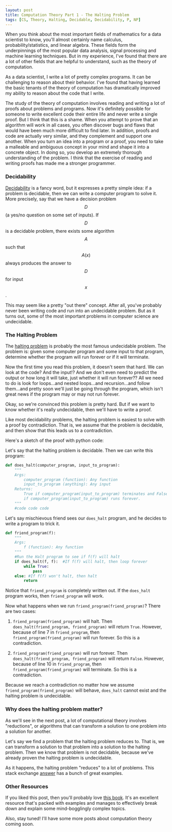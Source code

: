 ```yaml
---
layout: post
title: Computation Theory Part 1 - The Halting Problem
tags: [CS, Theory, Halting, Decidable, Decidability, P, NP]
---
```

<script> 
  (function(i,s,o,g,r,a,m){i['GoogleAnalyticsObject']=r;i[r]=i[r]||function(){
  (i[r].q=i[r].q||[]).push(arguments)},i[r].l=1*new Date();a=s.createElement(o),
  m=s.getElementsByTagName(o)[0];a.async=1;a.src=g;m.parentNode.insertBefore(a,m)
  })(window,document,'script','https://www.google-analytics.com/analytics.js','ga');

  ga('create', 'UA-82391879-1', 'auto');
  ga('send', 'pageview');

</script>

When you think about the most important fields of mathematics for a data scientist to know, you'll almost certainly name calculus, probability/statistics, and linear algebra. These fields form the underpinnings of the most popular data analysis, signal processing and machine learning techniques. But in my experience, I've found that there are a lot of other fields that are helpful to understand, such as the theory of computation.

As a data scientist, I write a lot of pretty complex programs. It can be challenging to reason about their behavior. I've found that having learned the basic tenants of the theory of computation has dramatically improved my ability to reason about the code that I write.

The study of the theory of computation involves reading and writing a lot of proofs about problems and programs. Now it's definitely possible for someone to write excellent code their entire life and never write a single proof. But I think that this is a shame. When you attempt to prove that an algorithm will work in all cases, you often discover bugs and flaws that would have been much more difficult to find later. In addition, proofs and code are actually very similar, and they complement and support one another. When you turn an idea into a program or a proof, you need to take a malleable and ambiguous concept in your mind and shape it into a concrete object. In doing so, you develop an extremely thorough understanding of the problem. I think that the exercise of reading and writing proofs has made me a stronger programmer. 

### Decidability

[Decidability](https://en.wikipedia.org/wiki/Decidability_(logic)) is a fancy word, but it expresses a pretty simple idea: if a problem is decidable, then we can write a computer program to solve it. More precisely, say that we have a decision problem $$D$$ (a yes/no question on some set of inputs). If $$D$$ is a decidable problem, there exists some algorithm $$A$$ such that $$A(x)$$ always produces the answer to $$D$$ for input $$x$$. 

This may seem like a pretty "out there" concept. After all, you've probably never been writing code and run into an undecidable problem. But as it turns out, some of the most important problems in computer science are undecidable. 

### The Halting Problem

The [halting problem](https://en.wikipedia.org/wiki/Decidability_(logic)) is probably the most famous undecidable problem. The problem is: given some computer program and some input to that program, determine whether the program will run forever or if it will terminate. 

Now the first time you read this problem, it doesn't seem that hard. We can look at the code? And the input!? And we don't even need to predict the output or how long it will take, just whether it will run forever?? All we need to do is look for loops...and nested loops...and recursion...and follow them...and pretty soon we'll just be going through the program, which isn't great news if the program may or may not run forever. 

Okay, so we're convinced this problem is pretty hard. But if we want to know whether it's really undecidable, then we'll have to write a proof. 

Like most decidability problems, the halting problem is easiest to solve with a proof by contradiction. That is, we assume that the problem is decidable, and then show that this leads us to a contradiction. 

Here's a sketch of the proof with python code:

Let's say that the halting problem is decidable. Then we can write this program:

```python
def does_halt(computer_program, input_to_program):
    """
    Args:
        computer_program (function): Any function
        input_to_program (anything): Any input
    Returns:
        True if computer_program(input_to_program) terminates and False
        if computer_program(input_to_program) runs forever. 
    """
    #code code code
```

Let's say mischievous friend sees our `does_halt` program, and he decides to write a program to trick it. 

```python
def friend_program(f):
    """
    Args:
        f (function): Any function
    """
    #Run the Halt program to see if f(f) will halt
    if does_halt(f, f):  #If f(f) will halt, then loop forever
        while True:
            pass
    else: #If f(f) won't halt, then halt
        return

```

Notice that `friend_program` is completely written out. If the `does_halt` program works, then `friend_program` will work. 

Now what happens when we run `friend_program(friend_program)`? There are two cases:

1. `friend_program(friend_program)` will halt. Then `does_halt(friend_program, friend_program)` will return `True`. However, because of line 7 in `friend_program`, then `friend_program(friend_program)` will run forever. So this is a contradiction. 

2. `friend_program(friend_program)` will run forever. Then `does_halt(friend_program, friend_program)` will return `False`. However, because of line 10 in `friend_program`, then `friend_program(friend_program)` will terminate. So this is a contradiction. 

Because we reach a contradiction no matter how we assume `friend_program(friend_program)` will behave, `does_halt` cannot exist and the halting problem is undecidable.

### Why does the halting problem matter?

As we'll see in the next post, a lot of computational theory involves "reductions", or algorithms that can transform a solution to one problem into a solution for another. 

Let's say we find a problem that the halting problem reduces to. That is, we can transform a solution to that problem into a solution to the halting problem. Then we know that problem is not decidable, because we've already proven the halting problem is undecidable. 

As it happens, the halting problem "reduces" to a lot of problems. This stack exchange [answer](http://cs.stackexchange.com/questions/32845/why-really-is-the-halting-problem-so-important) has a bunch of great examples. 

### Other Resources

If you liked this post, then you'll probably love [this book](http://www.cin.ufpe.br/~jjss/Introcuction%20to%20Theory%20of%20computation%20by%20Micheal%20Sipser%20Ist%20Ed..pdf). It's an excellent resource that's packed with examples and manages to effectively break down and explain some mind-bogglingly complex topics. 

Also, stay tuned! I'll have some more posts about computation theory coming soon. 

